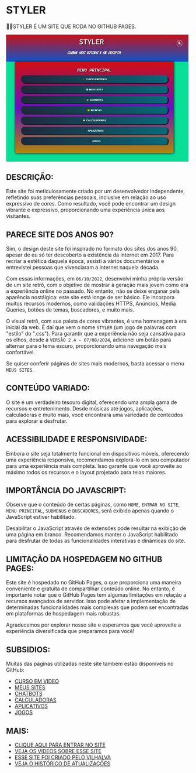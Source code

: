 # STYLER
👨‍⚖️STYLER É UM SITE QUE RODA NO GITHUB PAGES.

<img src="FOTO.png" align="center" width="500"> <br>

## DESCRIÇÃO:
Este site foi meticulosamente criado por um desenvolvedor independente, refletindo suas preferências pessoais, inclusive em relação ao uso expressivo de cores. Como resultado, você pode encontrar um design vibrante e expressivo, proporcionando uma experiência única aos visitantes.

## PARECE SITE DOS ANOS 90?
Sim, o design deste site foi inspirado no formato dos sites dos anos 90, apesar de eu só ter descoberto a existência da internet em 2017. Para recriar a estética daquela época, assisti a vários documentários e entrevistei pessoas que vivenciaram a internet naquela década.

Com essas informações, em `06/10/2022`, desenvolvi minha própria versão de um site retrô, com o objetivo de mostrar à geração mais jovem como era a experiência online no passado. No entanto, não se deixe enganar pela aparência nostálgica: este site está longe de ser básico. Ele incorpora muitos recursos modernos, como validações HTTPS, Anúncios, Media Queries, botões de temas, buscadores, e muito mais.

O visual retrô, com sua paleta de cores vibrantes, é uma homenagem à era inicial da web. É daí que vem o nome `STYLER` (um jogo de palavras com "estilo" do ".css"). Para garantir que a experiência não seja cansativa para os olhos, desde a `VERSÃO 2.4 - 07/08/2024`, adicionei um botão para alternar para o tema escuro, proporcionando uma navegação mais confortável.

Se quiser conferir páginas de sites mais modernos, basta acessar o menu `MEUS SITES`.  

## CONTEÚDO VARIADO:
O site é um verdadeiro tesouro digital, oferecendo uma ampla gama de recursos e entretenimento. Desde músicas até jogos, aplicações, calculadoras e muito mais, você encontrará uma variedade de conteúdos para explorar e desfrutar.

## ACESSIBILIDADE E RESPONSIVIDADE:
Embora o site seja totalmente funcional em dispositivos móveis, oferecendo uma experiência responsiva, recomendamos explorá-lo em seu computador para uma experiência mais completa. Isso garante que você aproveite ao máximo todos os recursos e o layout projetado para telas maiores.

## IMPORTÂNCIA DO JAVASCRIPT:
Observe que o conteúdo de certas páginas, como `HOME`, `ENTRAR NO SITE`, `MENU PRINCIPAL`, `SUBMENUS` e `BUSCADORES`, será exibido apenas quando o JavaScript estiver habilitado.

Desabilitar o JavaScript através de extensões pode resultar na exibição de uma página em branco. Recomendamos manter o JavaScript habilitado para desfrutar de todas as funcionalidades interativas e dinâmicas do site.

## LIMITAÇÃO DA HOSPEDAGEM NO GITHUB PAGES:
Este site é hospedado no GitHub Pages, o que proporciona uma maneira conveniente e gratuita de compartilhar conteúdo online. No entanto, é importante notar que o GitHub Pages tem algumas limitações em relação a recursos avançados de servidor. Isso pode afetar a implementação de determinadas funcionalidades mais complexas que podem ser encontradas em plataformas de hospedagem mais robustas.

Agradecemos por explorar nosso site e esperamos que você aproveite a experiência diversificada que preparamos para você!

## SUBSIDIOS:
Muitas das páginas utilizadas neste site também estão disponíveis no GitHub:
- [CURSO EM VIDEO](https://github.com/VILHALVA?tab=repositories&q=+topic:CURSO-EM-VIDEO+topic:HTML)
- [MEUS SITES](https://github.com/VILHALVA?tab=repositories&q=topic:SITE+topic:INTERFACE)
- [CHATBOTS](https://github.com/VILHALVA?tab=repositories&q=topic:BOT+topic:WEBBOT)
- [CALCULADORAS](https://github.com/VILHALVA?tab=repositories&q=+topic:MATEMATICA+topic:HTML)
- [APLICATIVOS](https://github.com/VILHALVA?tab=repositories&q=+topic:APLICATION+topic:HTML)
- [JOGOS](https://github.com/VILHALVA?tab=repositories&q=topic:JOGO+topic:HTML)

## MAIS:
- [CLIQUE AQUI PARA ENTRAR NO SITE](https://vilhalva.github.io/STYLER/index.html)
- [VEJA OS VIDEOS SOBRE ESSE SITE](https://www.youtube.com/@vilhalva100/search?query=STYLER)
- [ESSE SITE FOI CRIADO PELO VILHALVA](https://github.com/VILHALVA)
- [VEJA O HISTÓRICO DE ATUALIZAÇÕES](./UPDATES.md)
